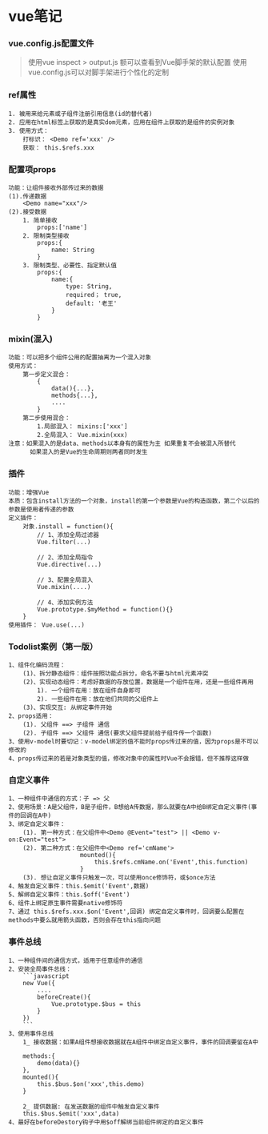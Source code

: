 <!--
 * @Author: DoubleLiHao =2998000782@qq.com
 * @Date: 2023-02-22 18:52:27
 * @LastEditors: DoubleLiHao =2998000782@qq.com
 * @LastEditTime: 2023-03-03 11:22:27
 * @FilePath: \test\README.md
 * @Description: 这是默认设置,请设置`customMade`, 打开koroFileHeader查看配置 进行设置: https://github.com/OBKoro1/koro1FileHeader/wiki/%E9%85%8D%E7%BD%AE
-->
# vue笔记

### vue.config.js配置文件
> 使用vue inspect > output.js 额可以查看到Vue脚手架的默认配置
> 使用vue.config.js可以对脚手架进行个性化的定制

### ref属性
    1. 被用来给元素或子组件注册引用信息(id的替代者)
    2. 应用在html标签上获取的是真实dom元素，应用在组件上获取的是组件的实例对象
    3. 使用方式：
        打标识： <Demo ref='xxx' />
        获取： this.$refs.xxx

### 配置项props
    功能：让组件接收外部传过来的数据
    (1).传递数据
        <Demo name="xxx"/>
    (2).接受数据
        1. 简单接收
            props:['name']
        2. 限制类型接收
            props:{
                name: String
            }
        3. 限制类型、必要性、指定默认值
            props:{
                name:{
                    type: String,
                    required； true,
                    default: '老王'
                }
            }

### mixin(混入)
    功能：可以把多个组件公用的配置抽离为一个混入对象
    使用方式：
        第一步定义混合：
            {
                data(){...},
                methods{...},
                ....
            }
        第二步使用混合：
            1.局部混入： mixins:['xxx']
            2.全局混入： Vue.mixin(xxx)
    注意：如果混入的是data、methods以本身有的属性为主 如果重复不会被混入所替代
          如果混入的是Vue的生命周期则两者同时发生

### 插件
    功能：增强Vue
    本质：包含install方法的一个对象，install的第一个参数是Vue的构造函数，第二个以后的参数是使用者传递的参数
    定义插件：
        对象.install = function(){
            // 1、添加全局过滤器
            Vue.filter(...)

            // 2、添加全局指令
            Vue.directive(...)

            // 3、配置全局混入
            Vue.mixin(....)

            // 4、添加实例方法
            Vue.prototype.$myMethod = function(){}
        }
    使用插件： Vue.use(...)

### Todolist案例（第一版）
    1、组件化编码流程：
        (1)、拆分静态组件：组件按照功能点拆分，命名不要与html元素冲突
        (2)、实现动态组件：考虑好数据的存放位置，数据是一个组件在用，还是一些组件再用
            1). 一个组件在用：放在组件自身即可
            2). 一些组件在用：放在他们共同的父组件上
        (3)、实现交互: 从绑定事件开始
    2、props适用：
        (1). 父组件 ==> 子组件 通信
        (2). 子组件 ==> 父组件 通信(要求父组件提前给子组件传一个函数)
    3、使用v-model时要切记：v-model绑定的值不能时props传过来的值，因为props是不可以修改的
    4、props传过来的若是对象类型的值，修改对象中的属性时Vue不会报错，但不推荐这样做

### 自定义事件
    1、一种组件中通信的方式：子 => 父
    2、使用场景：A是父组件，B是子组件，B想给A传数据，那么就要在A中给B绑定自定义事件(事件的回调在A中)
    3、绑定自定义事件：
        (1). 第一种方式：在父组件中<Demo @Event="test"> || <Demo v-on:Event="test">
        (2). 第二种方式：在父组件中<Demo ref='cmName'>
                        mounted(){
                            this.$refs.cmName.on('Event',this.function)
                        }
        (3). 想让自定义事件只触发一次，可以使用once修饰符，或$once方法
    4、触发自定义事件：this.$emit('Event',数据)
    5、解绑自定义事件：this.$off('Event')
    6、组件上绑定原生事件需要native修饰符
    7、通过 this.$refs.xxx.$on('Event',回调) 绑定自定义事件时，回调要么配置在methods中要么就用箭头函数，否则会存在this指向问题

### 事件总线
    1、一种组件间的通信方式，适用于任意组件的通信
    2、安装全局事件总线：
        ```javascript
        new Vue({
            ....
            beforeCreate(){
                Vue.prototype.$bus = this
            }
        })
        ```
    3、使用事件总线
        1_ 接收数据：如果A组件想接收数据就在A组件中绑定自定义事件，事件的回调要留在A中

        methods:{
            demo(data){}
        },
        mounted(){
            this.$bus.$on('xxx',this.demo)
        }
        
        2_ 提供数据: 在发送数据的组件中触发自定义事件
        this.$bus.$emit('xxx',data)
    4、最好在beforeDestory钩子中用$off解绑当前组件绑定的自定义事件